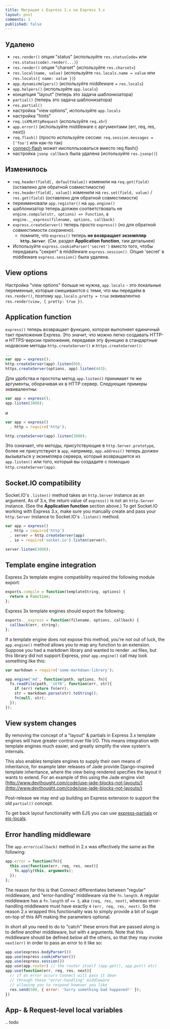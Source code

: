 ```yaml
---
title: Миграция с Express 2.x на Express 3.x
layout: post
comments: 1
published: false
---
```


## Удалено

  - `res.render()` опция "status" (используйте `res.statusCode=` или `res.status(code).render(...)`)
  - `res.render()` опция "charset" (используйте `res.charset=`)
  - `res.local(name, value)` (используйте `res.locals.name = value` или `res.locals({ name: value })`)
  - `app.dynamicHelpers()` (используйте middleware + `res.locals`)
  - `app.helpers()` (используйте `app.locals`)
  - концепция "layout" (теперь это задача шаблонизатора)
  - `partial()` (теперь это задача шаблонизатора)
  - `res.partial()`
  - настройка "view options", используйте `app.locals`
  - настройка "hints"
  - `req.isXMLHttpRequest` (используйте `req.xhr`)
  - `app.error()` (используйте middleware с аргументами (err, req, res, next))
  - `req.flash()` (просто используйте сессии: `req.session.messages = ['foo']` или как-то так)
  - [connect-flash](https://github.com/jaredhanson/connect-flash) может иисполльзоваться вместо req.flash()
  - настройка `jsonp callback` была удалена (используйте `res.jsonp()`)

## Изменилось

  - `req.header(field[, defaultValue])` изменили на `req.get(field)` (оставлено для обратной совместимости)
  - `res.header(field[, value])` изменили на `res.set(field, value)` / `res.get(field)` (оставлено для обратной совместимости)
  - переименовали `app.register()` на `app.engine()`
  - шаблонизатор теперь должен соответствовать не `engine.compile(str, options) => Function`, а `engine.__express(filename, options, callback)`
  - `express.createServer()` теперь просто `express()` (но для обратной совместимости сохранено). 
    - помните, что `express()` теперь __не возвращает экземпляр `http.Server`__. (См. раздел **Application function**, там детальнее)
  - Используйте `express.cookieParser('secret')` вместо того, чтобы передавать "секрет" в middleware `express.session()`. Опция 'secret' в middleware `express.session()` была удалена.

## View options

  Настройка "view options" больше не нужна, `app.locals` - это локальные переменные, которые смешиваются с теми, что мы передаём в `res.render()`, поэтому `app.locals.pretty = true` эквивалентно `res.render(view, { pretty: true })`.

## Application function

 `express()` теперь возвращает функцию, которая выполняет единичный такт приложения Express. Это значит, что можно легко создавать HTTP- и HTTPS-версии приложения, передавая эту функцию в стандартные нодовские методы `http.createServer()` и `https.createServer()`:

```js
...
var app = express();
http.createServer(app).listen(80);
https.createServer(options, app).listen(443);
```

 Для удобства и простоты метод `app.listen()` принимает те же аргументы,
 оборачивая их в HTTP сервер. Следующие примеры эквивалентны:

```js
var app = express();
app.listen(3000);
```

и

```js
var app = express()
  , http = require('http');

http.createServer(app).listen(3000);
```

Это означает, что методы, присутствующие в `http.Server.prototype`, более не присутствуют в `app`, например, `app.address()` теперь должен вызываться у экземпляра сервера, который возвращается из `app.listen()`
или того, который вы создадите с помощью `http.createServer(app)`.

## Socket.IO compatibility

Socket.IO's `.listen()` method takes an `http.Server` instance as an argument. As of 3.x, the return value of `express()` is not an `http.Server` instance. (See the **Application function** section above.) To get Socket.IO working with Express 3.x, make sure you manually create and pass your `http.Server` instance to Socket.IO's `.listen()` method.

```js
var app = express()
  , http = require('http')
  , server = http.createServer(app)
  , io = require('socket.io').listen(server);

server.listen(3000);
```

## Template engine integration

 Express 2x template engine compatibility required the following module export:

```js
exports.compile = function(templateString, options) {
  return a Function;
};
```

  Express 3x template engines should export the following:

```js
exports.__express = function(filename, options, callback) {
  callback(err, string);
};
```

  If a template engine does not expose this method, you're not out of luck, the `app.engine()` method allows you to map any function to an extension. Suppose you had a markdown library and wanted to render `.md` files, but this library did not support Express, your `app.engine()` call may look something like this:

```js
var markdown = require('some-markdown-library');

app.engine('md', function(path, options, fn){
  fs.readFile(path, 'utf8', function(err, str){
    if (err) return fn(err);
    str = markdown.parse(str).toString();
    fn(null, str);
  });
});
```

## View system changes

 By removing the concept of a "layout" & partials in Express 3.x template engines
 will have greater control over file I/O. This means integration with template engines
 much easier, and greatly simplify the view system's internals.

 This also enables template engines to supply their own means of inheritance, for example later releases of Jade provide Django-inspired template inheritance, where the view being rendered specifies the layout it wants to extend. For an example of this using the Jade engine visit [http://www.devthought.com/code/use-jade-blocks-not-layouts/](http://www.devthought.com/code/use-jade-blocks-not-layouts/)

 Post-release we may end up building an Express extension to support the old `partial()` concept.

 To get back layout functionality with EJS you can use [express-partials](https://github.com/publicclass/express-partials) or [ejs-locals](https://github.com/RandomEtc/ejs-locals).

## Error handling middleware

  The `app.error(callback)` method in 2.x was effectively the same as the following:

```js
app.error = function(fn){
  this.use(function(err, req, res, next){
    fn.apply(this, arguments);
  });
};
```

 The reason for this is that Connect differentiates between "regular" middleware,
and "error-handling" middleware via the `fn.length`. A regular middleware has a `fn.length`
of `<= 3`, aka `(req, res, next)`, whereas error-handling middleware must have exactly `4` `(err, req, res, next)`. So the reason 2.x wrapped this functionality was to simply provide a bit of sugar on-top of this
API making the parameters optional.

 In short all you need to do to "catch" these errors that are passed along is to define another middleware, but with `4` arguments. Note that this middleware should be defined _below_ all the others, so that they may invoke `next(err)` in order to pass an error to it like so:

```js
app.use(express.bodyParser())
app.use(express.cookieParser())
app.use(express.session())
app.use(app.router) // the router itself (app.get(), app.put() etc)
app.use(function(err, req, res, next){
  // if an error occurs Connect will pass it down
  // through these "error-handling" middleware
  // allowing you to respond however you like
  res.send(500, { error: 'Sorry something bad happened!' });
})
``` 

## App- & Request-level local variables

 .. todo